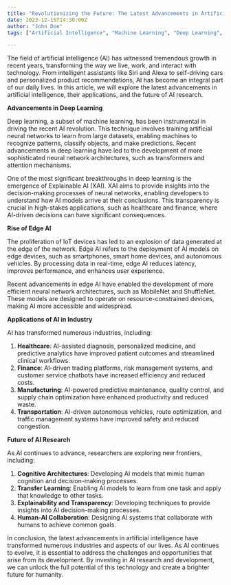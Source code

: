 ```yaml
---
title: "Revolutionizing the Future: The Latest Advancements in Artificial Intelligence"
date: 2023-12-15T14:30:00Z
author: "John Doe"
tags: ["Artificial Intelligence", "Machine Learning", "Deep Learning", "AI Research"]

---
```


The field of artificial intelligence (AI) has witnessed tremendous growth in recent years, transforming the way we live, work, and interact with technology. From intelligent assistants like Siri and Alexa to self-driving cars and personalized product recommendations, AI has become an integral part of our daily lives. In this article, we will explore the latest advancements in artificial intelligence, their applications, and the future of AI research.

**Advancements in Deep Learning**

Deep learning, a subset of machine learning, has been instrumental in driving the recent AI revolution. This technique involves training artificial neural networks to learn from large datasets, enabling machines to recognize patterns, classify objects, and make predictions. Recent advancements in deep learning have led to the development of more sophisticated neural network architectures, such as transformers and attention mechanisms.

One of the most significant breakthroughs in deep learning is the emergence of Explainable AI (XAI). XAI aims to provide insights into the decision-making processes of neural networks, enabling developers to understand how AI models arrive at their conclusions. This transparency is crucial in high-stakes applications, such as healthcare and finance, where AI-driven decisions can have significant consequences.

**Rise of Edge AI**

The proliferation of IoT devices has led to an explosion of data generated at the edge of the network. Edge AI refers to the deployment of AI models on edge devices, such as smartphones, smart home devices, and autonomous vehicles. By processing data in real-time, edge AI reduces latency, improves performance, and enhances user experience.

Recent advancements in edge AI have enabled the development of more efficient neural network architectures, such as MobileNet and ShuffleNet. These models are designed to operate on resource-constrained devices, making AI more accessible and widespread.

**Applications of AI in Industry**

AI has transformed numerous industries, including:

1. **Healthcare**: AI-assisted diagnosis, personalized medicine, and predictive analytics have improved patient outcomes and streamlined clinical workflows.
2. **Finance**: AI-driven trading platforms, risk management systems, and customer service chatbots have increased efficiency and reduced costs.
3. **Manufacturing**: AI-powered predictive maintenance, quality control, and supply chain optimization have enhanced productivity and reduced waste.
4. **Transportation**: AI-driven autonomous vehicles, route optimization, and traffic management systems have improved safety and reduced congestion.

**Future of AI Research**

As AI continues to advance, researchers are exploring new frontiers, including:

1. **Cognitive Architectures**: Developing AI models that mimic human cognition and decision-making processes.
2. **Transfer Learning**: Enabling AI models to learn from one task and apply that knowledge to other tasks.
3. **Explainability and Transparency**: Developing techniques to provide insights into AI decision-making processes.
4. **Human-AI Collaboration**: Designing AI systems that collaborate with humans to achieve common goals.

In conclusion, the latest advancements in artificial intelligence have transformed numerous industries and aspects of our lives. As AI continues to evolve, it is essential to address the challenges and opportunities that arise from its development. By investing in AI research and development, we can unlock the full potential of this technology and create a brighter future for humanity.